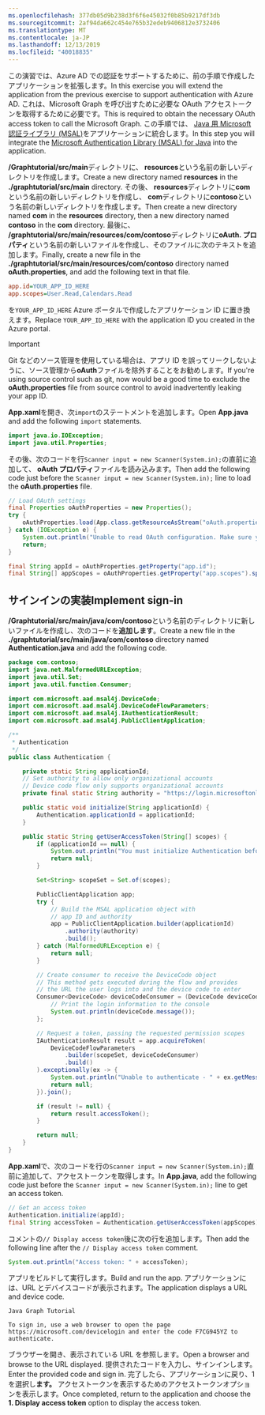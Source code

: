 ```yaml
---
ms.openlocfilehash: 377db05d9b238d3f6f6e45032f0b85b9217df3db
ms.sourcegitcommit: 2af94da662c454e765b32edeb9406812e3732406
ms.translationtype: MT
ms.contentlocale: ja-JP
ms.lasthandoff: 12/13/2019
ms.locfileid: "40018835"
---
```

<!-- markdownlint-disable MD002 MD041 -->

<span data-ttu-id="0bf47-101">この演習では、Azure AD での認証をサポートするために、前の手順で作成したアプリケーションを拡張します。</span><span class="sxs-lookup"><span data-stu-id="0bf47-101">In this exercise you will extend the application from the previous exercise to support authentication with Azure AD.</span></span> <span data-ttu-id="0bf47-102">これは、Microsoft Graph を呼び出すために必要な OAuth アクセストークンを取得するために必要です。</span><span class="sxs-lookup"><span data-stu-id="0bf47-102">This is required to obtain the necessary OAuth access token to call the Microsoft Graph.</span></span> <span data-ttu-id="0bf47-103">この手順では、 [Java 用 Microsoft 認証ライブラリ (MSAL)](https://github.com/AzureAD/microsoft-authentication-library-for-java)をアプリケーションに統合します。</span><span class="sxs-lookup"><span data-stu-id="0bf47-103">In this step you will integrate the [Microsoft Authentication Library (MSAL) for Java](https://github.com/AzureAD/microsoft-authentication-library-for-java) into the application.</span></span>

<span data-ttu-id="0bf47-104">**/Graphtutorial/src/main**ディレクトリに、 **resources**という名前の新しいディレクトリを作成します。</span><span class="sxs-lookup"><span data-stu-id="0bf47-104">Create a new directory named **resources** in the **./graphtutorial/src/main** directory.</span></span> <span data-ttu-id="0bf47-105">その後、 **resources**ディレクトリに**com**という名前の新しいディレクトリを作成し、 **com**ディレクトリに**contoso**という名前の新しいディレクトリを作成します。</span><span class="sxs-lookup"><span data-stu-id="0bf47-105">Then create a new directory named **com** in the **resources** directory, then a new directory named **contoso** in the **com** directory.</span></span> <span data-ttu-id="0bf47-106">最後に、 **/graphtutorial/src/main/resources/com/contoso**ディレクトリに**oAuth. プロパティ**という名前の新しいファイルを作成し、そのファイルに次のテキストを追加します。</span><span class="sxs-lookup"><span data-stu-id="0bf47-106">Finally, create a new file in the **./graphtutorial/src/main/resources/com/contoso** directory named **oAuth.properties**, and add the following text in that file.</span></span>

```INI
app.id=YOUR_APP_ID_HERE
app.scopes=User.Read,Calendars.Read
```

<span data-ttu-id="0bf47-107">を`YOUR_APP_ID_HERE` Azure ポータルで作成したアプリケーション ID に置き換えます。</span><span class="sxs-lookup"><span data-stu-id="0bf47-107">Replace `YOUR_APP_ID_HERE` with the application ID you created in the Azure portal.</span></span>

> [!IMPORTANT]
> <span data-ttu-id="0bf47-108">Git などのソース管理を使用している場合は、アプリ ID を誤ってリークしないように、ソース管理から**oAuth**ファイルを除外することをお勧めします。</span><span class="sxs-lookup"><span data-stu-id="0bf47-108">If you're using source control such as git, now would be a good time to exclude the **oAuth.properties** file from source control to avoid inadvertently leaking your app ID.</span></span>

<span data-ttu-id="0bf47-109">**App.xaml**を開き、次`import`のステートメントを追加します。</span><span class="sxs-lookup"><span data-stu-id="0bf47-109">Open **App.java** and add the following `import` statements.</span></span>

```java
import java.io.IOException;
import java.util.Properties;
```

<span data-ttu-id="0bf47-110">その後、次のコードを行`Scanner input = new Scanner(System.in);`の直前に追加して、 **oAuth プロパティ**ファイルを読み込みます。</span><span class="sxs-lookup"><span data-stu-id="0bf47-110">Then add the following code just before the `Scanner input = new Scanner(System.in);` line to load the **oAuth.properties** file.</span></span>

```java
// Load OAuth settings
final Properties oAuthProperties = new Properties();
try {
    oAuthProperties.load(App.class.getResourceAsStream("oAuth.properties"));
} catch (IOException e) {
    System.out.println("Unable to read OAuth configuration. Make sure you have a properly formatted oAuth.properties file. See README for details.");
    return;
}

final String appId = oAuthProperties.getProperty("app.id");
final String[] appScopes = oAuthProperties.getProperty("app.scopes").split(",");
```

## <a name="implement-sign-in"></a><span data-ttu-id="0bf47-111">サインインの実装</span><span class="sxs-lookup"><span data-stu-id="0bf47-111">Implement sign-in</span></span>

<span data-ttu-id="0bf47-112">**/Graphtutorial/src/main/java/com/contoso**という名前のディレクトリに新しいファイルを作成し、次のコードを**追加します**。</span><span class="sxs-lookup"><span data-stu-id="0bf47-112">Create a new file in the **./graphtutorial/src/main/java/com/contoso** directory named **Authentication.java** and add the following code.</span></span>

```java
package com.contoso;
import java.net.MalformedURLException;
import java.util.Set;
import java.util.function.Consumer;

import com.microsoft.aad.msal4j.DeviceCode;
import com.microsoft.aad.msal4j.DeviceCodeFlowParameters;
import com.microsoft.aad.msal4j.IAuthenticationResult;
import com.microsoft.aad.msal4j.PublicClientApplication;

/**
 * Authentication
 */
public class Authentication {

    private static String applicationId;
    // Set authority to allow only organizational accounts
    // Device code flow only supports organizational accounts
    private final static String authority = "https://login.microsoftonline.com/common/";

    public static void initialize(String applicationId) {
        Authentication.applicationId = applicationId;
    }

    public static String getUserAccessToken(String[] scopes) {
        if (applicationId == null) {
            System.out.println("You must initialize Authentication before calling getUserAccessToken");
            return null;
        }

        Set<String> scopeSet = Set.of(scopes);

        PublicClientApplication app;
        try {
            // Build the MSAL application object with
            // app ID and authority
            app = PublicClientApplication.builder(applicationId)
                .authority(authority)
                .build();
        } catch (MalformedURLException e) {
            return null;
        }

        // Create consumer to receive the DeviceCode object
        // This method gets executed during the flow and provides
        // the URL the user logs into and the device code to enter
        Consumer<DeviceCode> deviceCodeConsumer = (DeviceCode deviceCode) -> {
            // Print the login information to the console
            System.out.println(deviceCode.message());
        };

        // Request a token, passing the requested permission scopes
        IAuthenticationResult result = app.acquireToken(
            DeviceCodeFlowParameters
                .builder(scopeSet, deviceCodeConsumer)
                .build()
        ).exceptionally(ex -> {
            System.out.println("Unable to authenticate - " + ex.getMessage());
            return null;
        }).join();

        if (result != null) {
            return result.accessToken();
        }

        return null;
    }
}
```

<span data-ttu-id="0bf47-113">**App.xaml**で、次のコードを行の`Scanner input = new Scanner(System.in);`直前に追加して、アクセストークンを取得します。</span><span class="sxs-lookup"><span data-stu-id="0bf47-113">In **App.java**, add the following code just before the `Scanner input = new Scanner(System.in);` line to get an access token.</span></span>

```java
// Get an access token
Authentication.initialize(appId);
final String accessToken = Authentication.getUserAccessToken(appScopes);
```

<span data-ttu-id="0bf47-114">コメントの`// Display access token`後に次の行を追加します。</span><span class="sxs-lookup"><span data-stu-id="0bf47-114">Then add the following line after the `// Display access token` comment.</span></span>

```java
System.out.println("Access token: " + accessToken);
```

<span data-ttu-id="0bf47-115">アプリをビルドして実行します。</span><span class="sxs-lookup"><span data-stu-id="0bf47-115">Build and run the app.</span></span> <span data-ttu-id="0bf47-116">アプリケーションには、URL とデバイスコードが表示されます。</span><span class="sxs-lookup"><span data-stu-id="0bf47-116">The application displays a URL and device code.</span></span>

```Shell
Java Graph Tutorial

To sign in, use a web browser to open the page https://microsoft.com/devicelogin and enter the code F7CG945YZ to authenticate.
```

<span data-ttu-id="0bf47-117">ブラウザーを開き、表示されている URL を参照します。</span><span class="sxs-lookup"><span data-stu-id="0bf47-117">Open a browser and browse to the URL displayed.</span></span> <span data-ttu-id="0bf47-118">提供されたコードを入力し、サインインします。</span><span class="sxs-lookup"><span data-stu-id="0bf47-118">Enter the provided code and sign in.</span></span> <span data-ttu-id="0bf47-119">完了したら、アプリケーションに戻り、1を選択し**ます。** アクセストークンを表示するためのアクセストークンオプションを表示します。</span><span class="sxs-lookup"><span data-stu-id="0bf47-119">Once completed, return to the application and choose the **1. Display access token** option to display the access token.</span></span>
